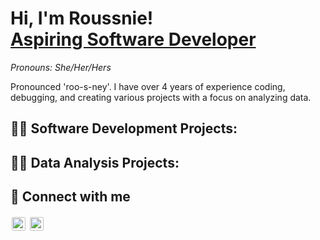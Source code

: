 <h1>Hi, I'm Roussnie! <br/>
  <a href="https://github.com/roussniee">Aspiring Software Developer</a>    
</h1>
  <p><i>Pronouns: She/Her/Hers</i></p>
  <p>Pronounced 'roo-s-ney'. I have over 4 years of experience coding, debugging, and creating various projects with a focus on analyzing data.</p>

<h2>👨‍💻 Software Development Projects:</h2>

<!--
- <b>Full Stack Web App (React, NodeJS, Azure, and Machine Learning Components)</b>
  - [Image Analysis Middleware](https://github.com/joshmadakor1/4chan-Image-Analysis-Middleware-C964) <b><i>(Potentially NSFW)</b></i>
- <b>PowerShell</b>
  - [Windows EventLog: Failed RDP Logins Source IP to full GeoData Conversion](https://github.com/joshmadakor1/Sentinel-Lab)
  - [JWipe (Disk Wiping Utility)](https://github.com/joshmadakor1/Jwipe.PowerShell)
  - [Active Directory Bulk User Creation](https://github.com/joshmadakor1/AD_PS)
  - [FIM (File Integrity Monitor)](https://github.com/joshmadakor1/PowerShell-Integrity-FIM)
- <b>C# (.NET Desktop Applications)</b>
  - [Ransomware Proof of Concept (Encrypter)](https://github.com/joshmadakor1/EncrypterPOC)
  - [Ransomware Proof of Concept (Decrypter)](https://github.com/joshmadakor1/DecrypterPOC)
  - [Keylogger with Email Capability](https://github.com/joshmadakor1/Key-Logger-With-Email)
- <b>Python</b>
  - [Package Delivery Application (Datastructures and Algorithms Demo)](https://github.com/joshmadakor1/Package-Delivery-Pathfinding-Algorithm)
-->

<h2>👨‍💻 Data Analysis Projects:</h2>

<!--
- <b>Data Structures and Algorithms Practice (AlgoExpert)</b>
  - [Praciting DS & Algos in Python](https://github.com/joshmadakor1/Algorithms-Practice)
-->

<h2> 🤳 Connect with me</h2>

[<img align="left" alt="Roussnie on LinkedIn" width="22px" src="https://cdn.jsdelivr.net/npm/simple-icons@v3/icons/linkedin.svg" style="border: 2px solid white; border-radius: 4px;" />][linkedin]
<!-- update email icon image -->
[<img align="left" alt="Email Roussnie" width="22px" src="https://cdn.jsdelivr.net/npm/simple-icons@3.13.0/icons/gmail.svg" style="border: 2px solid white; border-radius: 4px;" />][email]

[linkedin]: https://linkedin.com/in/roussnie-petit-frere
[email]: mailto:roussniepf@gmail.com

<!--
**roussniee/roussniee** is a ✨ _special_ ✨ repository because its `README.md` (this file) appears on your GitHub profile.

Here are some ideas to get you started:

- 🔭 I’m currently working on ...
- 🌱 I’m currently learning ...
- 👯 I’m looking to collaborate on ...
- 🤔 I’m looking for help with ...
- 💬 Ask me about ...
- 📫 How to reach me: ...
- 😄 Pronouns: ...
- ⚡ Fun fact: ...
-->
